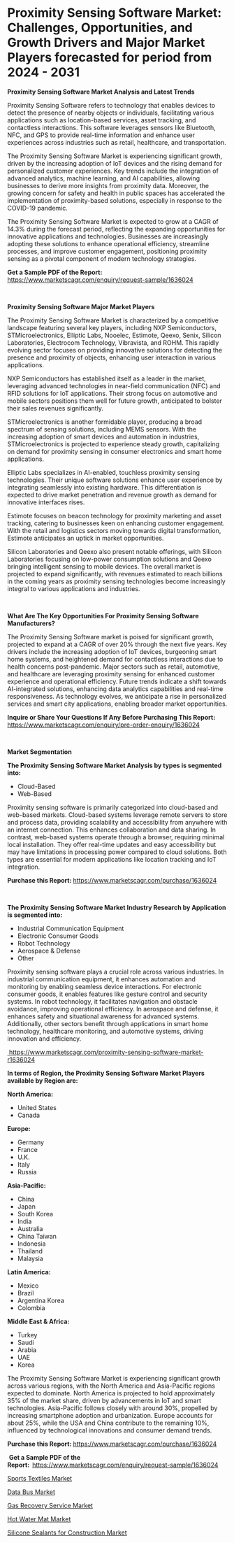<p><h1>Proximity Sensing Software Market: Challenges, Opportunities, and Growth Drivers and Major Market Players forecasted for period from 2024 - 2031</h1></p><p><strong>Proximity Sensing Software Market Analysis and Latest Trends</strong></p>
<p><p>Proximity Sensing Software refers to technology that enables devices to detect the presence of nearby objects or individuals, facilitating various applications such as location-based services, asset tracking, and contactless interactions. This software leverages sensors like Bluetooth, NFC, and GPS to provide real-time information and enhance user experiences across industries such as retail, healthcare, and transportation.</p><p>The Proximity Sensing Software Market is experiencing significant growth, driven by the increasing adoption of IoT devices and the rising demand for personalized customer experiences. Key trends include the integration of advanced analytics, machine learning, and AI capabilities, allowing businesses to derive more insights from proximity data. Moreover, the growing concern for safety and health in public spaces has accelerated the implementation of proximity-based solutions, especially in response to the COVID-19 pandemic.</p><p>The Proximity Sensing Software Market is expected to grow at a CAGR of 14.3% during the forecast period, reflecting the expanding opportunities for innovative applications and technologies. Businesses are increasingly adopting these solutions to enhance operational efficiency, streamline processes, and improve customer engagement, positioning proximity sensing as a pivotal component of modern technology strategies.</p></p>
<p><strong>Get a Sample PDF of the Report:&nbsp;</strong> <a href="https://www.marketscagr.com/enquiry/request-sample/1636024">https://www.marketscagr.com/enquiry/request-sample/1636024</a></p>
<p>&nbsp;</p>
<p><strong>Proximity Sensing Software Major Market Players</strong></p>
<p><p>The Proximity Sensing Software Market is characterized by a competitive landscape featuring several key players, including NXP Semiconductors, STMicroelectronics, Elliptic Labs, Nooelec, Estimote, Qeexo, Senix, Silicon Laboratories, Electrocom Technology, Vibravista, and ROHM. This rapidly evolving sector focuses on providing innovative solutions for detecting the presence and proximity of objects, enhancing user interaction in various applications.</p><p>NXP Semiconductors has established itself as a leader in the market, leveraging advanced technologies in near-field communication (NFC) and RFID solutions for IoT applications. Their strong focus on automotive and mobile sectors positions them well for future growth, anticipated to bolster their sales revenues significantly.</p><p>STMicroelectronics is another formidable player, producing a broad spectrum of sensing solutions, including MEMS sensors. With the increasing adoption of smart devices and automation in industries, STMicroelectronics is projected to experience steady growth, capitalizing on demand for proximity sensing in consumer electronics and smart home applications.</p><p>Elliptic Labs specializes in AI-enabled, touchless proximity sensing technologies. Their unique software solutions enhance user experience by integrating seamlessly into existing hardware. This differentiation is expected to drive market penetration and revenue growth as demand for innovative interfaces rises.</p><p>Estimote focuses on beacon technology for proximity marketing and asset tracking, catering to businesses keen on enhancing customer engagement. With the retail and logistics sectors moving towards digital transformation, Estimote anticipates an uptick in market opportunities.</p><p>Silicon Laboratories and Qeexo also present notable offerings, with Silicon Laboratories focusing on low-power consumption solutions and Qeexo bringing intelligent sensing to mobile devices. The overall market is projected to expand significantly, with revenues estimated to reach billions in the coming years as proximity sensing technologies become increasingly integral to various applications and industries.</p></p>
<p>&nbsp;</p>
<p><strong>What Are The Key Opportunities For Proximity Sensing Software Manufacturers?</strong></p>
<p><p>The Proximity Sensing Software market is poised for significant growth, projected to expand at a CAGR of over 20% through the next five years. Key drivers include the increasing adoption of IoT devices, burgeoning smart home systems, and heightened demand for contactless interactions due to health concerns post-pandemic. Major sectors such as retail, automotive, and healthcare are leveraging proximity sensing for enhanced customer experience and operational efficiency. Future trends indicate a shift towards AI-integrated solutions, enhancing data analytics capabilities and real-time responsiveness. As technology evolves, we anticipate a rise in personalized services and smart city applications, enabling broader market opportunities.</p></p>
<p><strong>Inquire or Share Your Questions If Any Before Purchasing This Report:</strong> <a href="https://www.marketscagr.com/enquiry/pre-order-enquiry/1636024">https://www.marketscagr.com/enquiry/pre-order-enquiry/1636024</a></p>
<p>&nbsp;</p>
<p><strong>Market Segmentation</strong></p>
<p><strong>The Proximity Sensing Software Market Analysis by types is segmented into:</strong></p>
<p><ul><li>Cloud-Based</li><li>Web-Based</li></ul></p>
<p><p>Proximity sensing software is primarily categorized into cloud-based and web-based markets. Cloud-based systems leverage remote servers to store and process data, providing scalability and accessibility from anywhere with an internet connection. This enhances collaboration and data sharing. In contrast, web-based systems operate through a browser, requiring minimal local installation. They offer real-time updates and easy accessibility but may have limitations in processing power compared to cloud solutions. Both types are essential for modern applications like location tracking and IoT integration.</p></p>
<p><strong>Purchase this Report:&nbsp;</strong><a href="https://www.marketscagr.com/purchase/1636024">https://www.marketscagr.com/purchase/1636024</a></p>
<p>&nbsp;</p>
<p><strong>The Proximity Sensing Software Market Industry Research by Application is segmented into:</strong></p>
<p><ul><li>Industrial Communication Equipment</li><li>Electronic Consumer Goods</li><li>Robot Technology</li><li>Aerospace & Defense</li><li>Other</li></ul></p>
<p><p>Proximity sensing software plays a crucial role across various industries. In industrial communication equipment, it enhances automation and monitoring by enabling seamless device interactions. For electronic consumer goods, it enables features like gesture control and security systems. In robot technology, it facilitates navigation and obstacle avoidance, improving operational efficiency. In aerospace and defense, it enhances safety and situational awareness for advanced systems. Additionally, other sectors benefit through applications in smart home technology, healthcare monitoring, and automotive systems, driving innovation and efficiency.</p></p>
<p><a href="https://www.marketscagr.com/proximity-sensing-software-market-r1636024">&nbsp;https://www.marketscagr.com/proximity-sensing-software-market-r1636024</a></p>
<p><strong>In terms of Region, the Proximity Sensing Software Market Players available by Region are:</strong></p>
<p>
    <p> <strong> North America: </strong>
        <ul>
            <li>United States</li>
            <li>Canada</li>
        </ul>
        </p> 
    <p> <strong> Europe: </strong>
        <ul>
            <li>Germany</li>
            <li>France</li>
            <li>U.K.</li>
            <li>Italy</li>
            <li>Russia</li>
        </ul>
        </p> 
    <p> <strong> Asia-Pacific: </strong>
        <ul>
            <li>China</li>
            <li>Japan</li>
            <li>South Korea</li>
            <li>India</li>
            <li>Australia</li>
            <li>China Taiwan</li>
            <li>Indonesia</li>
            <li>Thailand</li>
            <li>Malaysia</li>
        </ul>
        </p> 
    <p> <strong> Latin America: </strong>
        <ul>
            <li>Mexico</li>
            <li>Brazil</li>
            <li>Argentina Korea</li>
            <li>Colombia</li>
        </ul>
        </p> 
    <p> <strong> Middle East & Africa: </strong>
        <ul>
            <li>Turkey</li>
            <li>Saudi</li>
            <li>Arabia</li>
            <li>UAE</li>
            <li>Korea</li>
        </ul>
    </p>
    </p>
<p><p>The Proximity Sensing Software Market is experiencing significant growth across various regions, with the North America and Asia-Pacific regions expected to dominate. North America is projected to hold approximately 35% of the market share, driven by advancements in IoT and smart technologies. Asia-Pacific follows closely with around 30%, propelled by increasing smartphone adoption and urbanization. Europe accounts for about 25%, while the USA and China contribute to the remaining 10%, influenced by technological innovations and consumer demand trends.</p></p>
<p><strong>Purchase this Report: </strong><a href="https://www.marketscagr.com/purchase/1636024">https://www.marketscagr.com/purchase/1636024</a></p>
<p>&nbsp;<strong>Get a Sample PDF of the Report:&nbsp;&nbsp;</strong><a href="https://www.marketscagr.com/enquiry/request-sample/1636024">https://www.marketscagr.com/enquiry/request-sample/1636024</a></p>
<p><strong></strong></p>
<p><p><a href="https://issuu.com/reportprime-2/docs/sports-textiles-market-size-2030.pp_9401bd7658da34">Sports Textiles Market</a></p><p><a href="https://www.linkedin.com/pulse/what-growth-opportunities-challenges-data-bus-market-startagem-8czfc">Data Bus Market</a></p><p><a href="https://medium.com/@eunicevaughan35/global-gas-recovery-service-market-landscape-future-trends-and-market-strategic-forecast-2024-b1d344bee782">Gas Recovery Service Market</a></p><p><a href="https://issuu.com/reportprime-2/docs/hot-water-mat-market-size-2030.pptx_8e9778fc7b12c9">Hot Water Mat Market</a></p><p><a href="https://medium.com/@eunicevaughan35/global-silicone-sealants-for-construction-market-opportunities-and-forecast-for-period-from-2024-to-b52f67a82db2?postPublishedType=repub">Silicone Sealants for Construction Market</a></p></p>